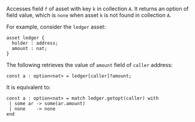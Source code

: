 Accesses field `f` of asset with key `k` in collection `A`. It returns an option of field value, which is `none` when asset `k` is not found in collection `A`.

For example, consider the `ledger` asset:
```archetype
asset ledger {
  holder : address;
  amount : nat;
}
```

The following retrieves the value of `amount` field of `caller` address:
```archetype
const a : option<nat> = ledger[caller]?amount;
```

It is equivalent to:
```archetype
const a : option<nat> = match ledger.getopt(caller) with
 | some ar -> some(ar.amount)
 | none    -> none
end
```